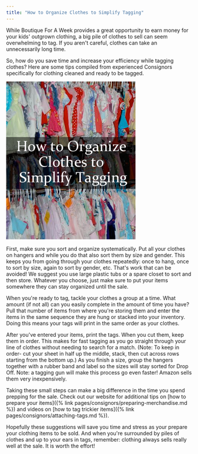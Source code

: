 ```yaml
---
title: "How to Organize Clothes to Simplify Tagging"
---
```


While Boutique For A Week provides a great opportunity to earn money for your kids' outgrown clothing, a big pile of clothes to sell can seem overwhelming to tag. If you aren't careful, clothes can take an unnecessarily long time.

So, how do you save time and increase your efficiency while tagging clothes? Here are some tips compiled from experienced Consignors specifically for clothing cleaned and ready to be tagged.

![](/img/blog/How-to-Organize-Clothes-to-Simplify-Tagging-copy2.png)

First, make sure you sort and organize systematically. Put all your clothes on hangers and while you do that also sort them by size and gender. This keeps you from going through your clothes repeatedly: once to hang, once to sort by size, again to sort by gender, etc. That's work that can be avoided! We suggest you use large plastic tubs or a spare closet to sort and then store. Whatever you choose, just make sure to put your items somewhere they can stay organized until the sale.

When you're ready to tag, tackle your clothes a group at a time. What amount (if not all) can you easily complete in the amount of time you have? Pull that number of items from where you're storing them and enter the items in the same sequence they are hung or stacked into your inventory. Doing this means your tags will print in the same order as your clothes.

After you've entered your items, print the tags. When you cut them, keep them in order. This makes for fast tagging as you go straight through your line of clothes without needing to search for a match. (Note: To keep in order- cut your sheet in half up the middle, stack, then cut across rows starting from the bottom up.) As you finish a size, group the hangers together with a rubber band and label so the sizes will stay sorted for Drop Off. Note: a tagging gun will make this process go even faster! Amazon sells them very inexpensively.

Taking these small steps can make a big difference in the time you spend prepping for the sale. Check out our website for additional tips on [how to prepare your items]({% link pages/consignors/preparing-merchandise.md %}) and videos on [how to tag trickier items]({% link pages/consignors/attaching-tags.md %}).

Hopefully these suggestions will save you time and stress as your prepare your clothing items to be sold. And when you're surrounded by piles of clothes and up to your ears in tags, remember: clothing always sells really well at the sale. It is worth the effort!
